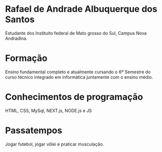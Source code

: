 # Rafael de Andrade Albuquerque dos Santos

Estudante dos Instituito federal de Mato grosso do Sul, Campus Nova Andradina.

# Formação 

Ensino fundamental completo e atualmente cursando o 6º Semestre do curso técnico integrado em informática juntamente com o ensino médio.

# Conhecimentos de programação

HTML, CSS, MySql, NEXT.js, NODE.js e JS

#  Passatempos

Jogar futebol, jogar vôlei e praticar musculação.